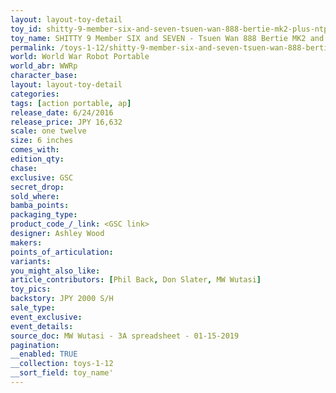 ```yaml
---
layout: layout-toy-detail 
toy_id: shitty-9-member-six-and-seven-tsuen-wan-888-bertie-mk2-plus-ntp-sniper-set
toy_name: SHITTY 9 Member SIX and SEVEN - Tsuen Wan 888 Bertie MK2 and NTP Sniper Set
permalink: /toys-1-12/shitty-9-member-six-and-seven-tsuen-wan-888-bertie-mk2-and-ntp-sniper-set.html
world: World War Robot Portable
world_abr: WWRp
character_base: 
layout: layout-toy-detail
categories: 
tags: [action portable, ap] 
release_date: 6/24/2016
release_price: JPY 16,632 
scale: one twelve
size: 6 inches
comes_with: 
edition_qty: 
chase: 
exclusive: GSC
secret_drop: 
sold_where: 
bamba_points: 
packaging_type: 
product_code_/_link: <GSC link>
designer: Ashley Wood
makers: 
points_of_articulation: 
variants: 
you_might_also_like: 
article_contributors: [Phil Back, Don Slater, MW Wutasi]
toy_pics: 
backstory: JPY 2000 S/H
sale_type: 
event_exclusive: 
event_details: 
source_doc: MW Wutasi - 3A spreadsheet - 01-15-2019
pagination: 
__enabled: TRUE
__collection: toys-1-12
__sort_field: toy_name'
---
```

